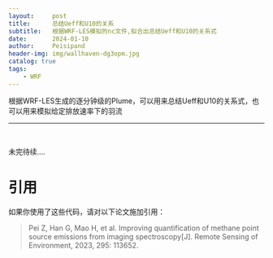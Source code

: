 ```yaml
---
layout:     post
title:      总结Ueff和U10的关系
subtitle:   根据WRF-LES模拟的nc文件,拟合出总结Ueff和U10的关系式
date:       2024-01-10
author:     Peisipand
header-img: img/wallhaven-dg3opm.jpg
catalog: true
tags:
    - WRF
---
```




根据WRF-LES生成的逐分钟级的Plume，可以用来总结Ueff和U10的关系式，也可以用来模拟给定排放速率下的羽流


---

​    





未完待续....



# 引用

如果你使用了这些代码，请对以下论文施加引用：

> Pei Z, Han G, Mao H, et al. Improving quantification of methane point source emissions from imaging spectroscopy[J]. Remote Sensing of Environment, 2023, 295: 113652.